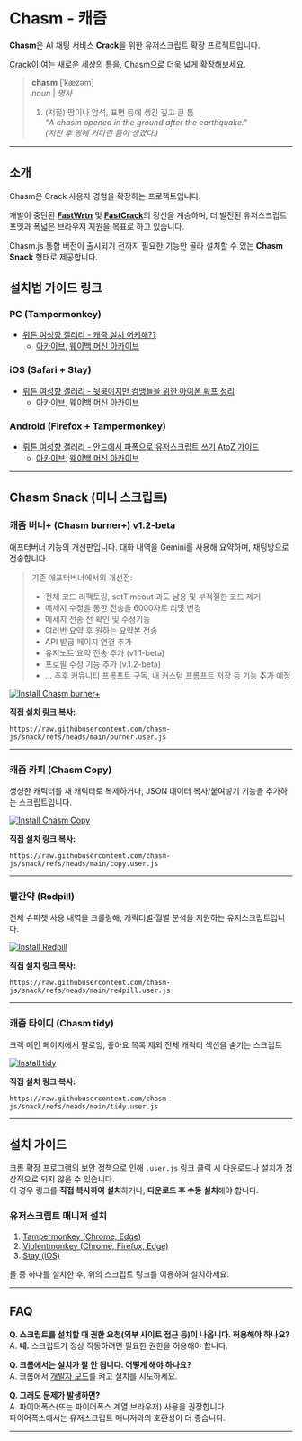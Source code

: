 # Chasm - 캐즘

**Chasm**은 AI 채팅 서비스 **Crack**을 위한 유저스크립트 확장 프로젝트입니다.

Crack이 여는 새로운 세상의 틈을, Chasm으로 더욱 넓게 확장해보세요.

> **chasm** [ˈkæzəm]  
> *noun* | *명사*  
> 
> 1. (지질) 땅이나 암석, 표면 등에 생긴 깊고 큰 틈  
>    *"A chasm opened in the ground after the earthquake."*  
>    *(지진 후 땅에 커다란 틈이 생겼다.)*

---

## 소개

Chasm은 Crack 사용자 경험을 확장하는 프로젝트입니다.  

개발이 중단된 [**FastWrtn**](https://github.com/sickwrtn/FastWrtn) 및 [**FastCrack**](https://github.com/sickwrtn/FastCrack)의 정신을 계승하며, 더 발전된 유저스크립트 포맷과 폭넓은 브라우저 지원을 목표로 하고 있습니다.

Chasm.js 통합 버전이 출시되기 전까지 필요한 기능만 골라 설치할 수 있는 **Chasm Snack** 형태로 제공합니다.

## 설치법 가이드 링크

### PC (Tampermonkey)
* [뤼튼 여성향 갤러리 - 캐즘 설치 어케해??](https://gall.dcinside.com/mini/board/view/?id=wrtnw&no=46410)
   * [아카이브](https://archive.is/z0RfS), [웨이백 머신 아카이브](https://web.archive.org/web/20250502053036/https://gall.dcinside.com/mini/board/view/?id=wrtnw&no=46410)

### iOS (Safari + Stay)
* [뤼튼 여성향 갤러리 - 뒷북이지만 컴맹들을 위한 아이폰 확프 정리](https://gall.dcinside.com/mini/board/view/?id=wrtnw&no=45332)
   * [아카이브](https://archive.is/nDoVb), [웨이백 머신 아카이브](https://web.archive.org/web/20250502054552/https://gall.dcinside.com/mini/board/view/?id=wrtnw&no=45332)

### Android (Firefox + Tampermonkey)
* [뤼튼 여성향 갤러리 - 안드에서 파폭으로 유저스크립트 쓰기 AtoZ 가이드](https://gall.dcinside.com/mini/board/view/?id=wrtnw&no=44839)
   * [아카이브](https://archive.is/ip5RI), [웨이백 머신 아카이브](https://web.archive.org/web/20250502053148/https://gall.dcinside.com/mini/board/view/?id=wrtnw&no=44839)

---

## Chasm Snack (미니 스크립트)

### 캐즘 버너+ (Chasm burner+) v1.2-beta

애프터버너 기능의 개선판입니다. 대화 내역을 Gemini를 사용해 요약하며, 채팅방으로 전송합니다.

> 기존 애프터버너에서의 개선점:
> * 전체 코드 리팩토링, setTimeout 과도 남용 및 부적절한 코드 제거
> * 메세지 수정을 통한 전송을 6000자로 리밋 변경
> * 메세지 전송 전 확인 및 수정기능
> * 여러번 요약 후 원하는 요약본 전송
> * API 발급 페이지 연결 추가
> * 유저노트 요약 전송 추가 (v1.1-beta)
> * 프로필 수정 기능 추가 (v.1.2-beta)
> * ... 추후 커뮤니티 프롬프트 구독, 내 커스텀 프롬프트 저장 등 기능 추가 예정

[![Install Chasm burner+](https://img.shields.io/badge/🚀%20Install-Chasm_Burner-blue?style=for-the-badge)](https://raw.githubusercontent.com/chasm-js/snack/refs/heads/main/burner.user.js)

**직접 설치 링크 복사:**

``` 
https://raw.githubusercontent.com/chasm-js/snack/refs/heads/main/burner.user.js
```

---

### 캐즘 카피 (Chasm Copy)

생성한 캐릭터를 새 캐릭터로 복제하거나, JSON 데이터 복사/붙여넣기 기능을 추가하는 스크립트입니다.

[![Install Chasm Copy](https://img.shields.io/badge/🚀%20Install-Chasm_Copy-blue?style=for-the-badge)](https://raw.githubusercontent.com/chasm-js/snack/refs/heads/main/copy.user.js)

**직접 설치 링크 복사:**

``` 
https://raw.githubusercontent.com/chasm-js/snack/refs/heads/main/copy.user.js
```

---

### 빨간약 (Redpill)

전체 슈퍼챗 사용 내역을 크롤링해, 캐릭터별·월별 분석을 지원하는 유저스크립트입니다.

[![Install Redpill](https://img.shields.io/badge/🚀%20Install-Redpill-blue?style=for-the-badge)](https://raw.githubusercontent.com/chasm-js/snack/refs/heads/main/redpill.user.js)

**직접 설치 링크 복사:**

``` 
https://raw.githubusercontent.com/chasm-js/snack/refs/heads/main/redpill.user.js
``` 

---

### 캐즘 타이디 (Chasm tidy)

크랙 메인 페이지에서 팔로잉, 좋아요 목록 제외 전체 캐릭터 섹션을 숨기는 스크립트

[![Install tidy](https://img.shields.io/badge/🚀%20Install-Tidy-blue?style=for-the-badge)](https://raw.githubusercontent.com/chasm-js/snack/refs/heads/main/tidy.user.js)

**직접 설치 링크 복사:**

``` 
https://raw.githubusercontent.com/chasm-js/snack/refs/heads/main/tidy.user.js
``` 

---

## 설치 가이드

크롬 확장 프로그램의 보안 정책으로 인해 `.user.js` 링크 클릭 시 다운로드나 설치가 정상적으로 되지 않을 수 있습니다.  
이 경우 링크를 **직접 복사하여 설치**하거나, **다운로드 후 수동 설치**해야 합니다.

### 유저스크립트 매니저 설치

1. [Tampermonkey (Chrome, Edge)](https://www.tampermonkey.net/)  
2. [Violentmonkey (Chrome, Firefox, Edge)](https://violentmonkey.github.io/)
3. [Stay (iOS)](https://apps.apple.com/kr/app/stay-for-safari/id1591620171)

둘 중 하나를 설치한 후, 위의 스크립트 링크를 이용하여 설치하세요.

---

## FAQ

**Q. 스크립트를 설치할 때 권한 요청(외부 사이트 접근 등)이 나옵니다. 허용해야 하나요?**  
A. **네.** 스크립트가 정상 작동하려면 필요한 권한을 허용해야 합니다.

**Q. 크롬에서는 설치가 잘 안 됩니다. 어떻게 해야 하나요?**  
A. 크롬에서 [개발자 모드](chrome://extensions/)를 켜고 설치를 시도하세요.

**Q. 그래도 문제가 발생하면?**  
A. 파이어폭스(또는 파이어폭스 계열 브라우저) 사용을 권장합니다.  
   파이어폭스에서는 유저스크립트 매니저와의 호환성이 더 좋습니다.

---
